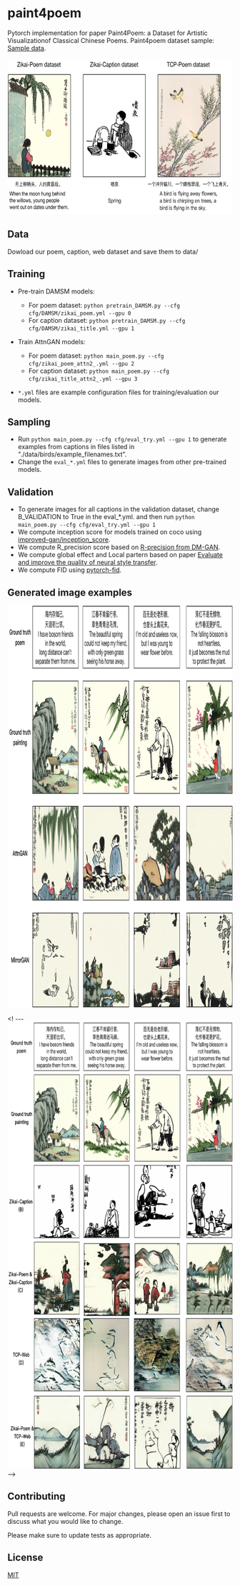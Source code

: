 # paint4poem

Pytorch implementation for paper Paint4Poem: a Dataset for Artistic Visualizationof Classical Chinese Poems.
Paint4poem dataset sample: [Sample data](https://surfdrive.surf.nl/files/index.php/s/rKffQJC9IVE5sKD).

<img src="dataset-4-examples.png" width="900px" height="350px"/>

## Data

Dowload our poem, caption, web dataset and save them to data/

## Training

- Pre-train DAMSM models:
  - For poem dataset: `python pretrain_DAMSM.py --cfg cfg/DAMSM/zikai_poem.yml --gpu 0`
  - For caption dataset: `python pretrain_DAMSM.py --cfg cfg/DAMSM/zikai_title.yml --gpu 1`
 
- Train AttnGAN models:
  - For poem dataset: `python main_poem.py --cfg cfg/zikai_poem_attn2_.yml --gpu 2`
  - For caption dataset: `python main_poem.py --cfg cfg/zikai_title_attn2_.yml --gpu 3`

- `*.yml` files are example configuration files for training/evaluation our models.

## Sampling
- Run `python main_poem.py --cfg cfg/eval_try.yml --gpu 1` to generate examples from captions in files listed in "./data/birds/example_filenames.txt".  
- Change the `eval_*.yml` files to generate images from other pre-trained models. 

## Validation
- To generate images for all captions in the validation dataset, change B_VALIDATION to True in the eval_*.yml. and then run `python main_poem.py --cfg cfg/eval_try.yml --gpu 1`
- We compute inception score for models trained on coco using [improved-gan/inception_score](https://github.com/openai/improved-gan/tree/master/inception_score).
- We compute R_precision score based on [R-precision from DM-GAN](https://github.com/MinfengZhu/DM-GAN/blob/master/code/trainer.py).
- We compute global effect and Local partern based on paper [Evaluate and improve the quality of neural style transfer](https://www.sciencedirect.com/science/article/abs/pii/S1077314221000473#!).
- We compute FID using [pytorch-fid](https://github.com/mseitzer/pytorch-fid).


## Generated image examples
<img src="exp-benchmark.png" width="900px" height="900px"/>

 <! ---  <img src="exp-transfer-learning.png" width="900px" height="1000px"/>  -->


## Contributing
Pull requests are welcome. For major changes, please open an issue first to discuss what you would like to change.

Please make sure to update tests as appropriate.

## License
[MIT](https://choosealicense.com/licenses/mit/)